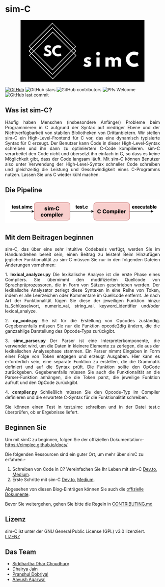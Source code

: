 # sim-C

<p align="center">
  <img src="../logo.png" height="200">
</p>

[![GitHub](https://img.shields.io/github/license/cimplec/sim-c)](https://github.com/cimplec/sim-c/blob/master/LICENSE)  ![GitHub stars](https://img.shields.io/github/stars/cimplec/sim-c?style=plastic)  ![GitHub contributors](https://img.shields.io/github/contributors/cimplec/sim-c)  ![PRs Welcome](https://img.shields.io/badge/PRs-welcome-brightgreen.svg)  ![GitHub last commit](https://img.shields.io/github/last-commit/cimplec/sim-c)

## Was ist sim-C?

<p align="justify">Häufig haben Menschen (insbesondere Anfänger) Probleme beim Programmieren in C aufgrund der Syntax auf niedriger Ebene und der Nichtverfügbarkeit von stabilen Bibliotheken von Drittanbietern. Wir stellen sim-C ein High-Level-Frontend für C vor, das eine dynamisch typisierte Syntax für C erzeugt. Der Benutzer kann Code in dieser High-Level-Syntax schreiben und ihn dann zu optimiertem C-Code kompilieren. sim-C verarbeitet den Code nicht und übersetzt ihn einfach in C, so dass es keine Möglichkeit gibt, dass der Code langsam läuft. Mit sim-C können Benutzer also unter Verwendung der High-Level-Syntax schneller Code schreiben und gleichzeitig die Leistung und Geschwindigkeit eines C-Programms nutzen. Lassen Sie uns C wieder kühl machen.</p>

## Die Pipeline

<p align="center">
  <img src="../simc-pipeline.png">
</p>

## Mit dem Beitragen beginnen

<p align="justify">sim-C, das über eine sehr intuitive Codebasis verfügt, werden Sie im Handumdrehen bereit sein, einen Beitrag zu leisten!
Beim Hinzufügen jeglicher Funktionalität zu sim-C müssen Sie nur in den folgenden Dateien Änderungen vornehmen:</p>

<p align="justify">1. <strong>lexical_analyzer.py</strong>
Die lexikalische Analyse ist die erste Phase eines Compilers. Sie übernimmt den modifizierten Quellcode von Sprachpräprozessoren, die in Form von Sätzen geschrieben werden. Der lexikalische Analysator zerlegt diese Syntaxen in eine Reihe von Token, indem er alle Leerzeichen oder Kommentare im Quellcode entfernt. Je nach Art der Funktionalität fügen Sie diese der jeweiligen Funktion hinzu: is_Schlüsselwort, numeric_val, string_val, keyword_identifier und/oder lexical_analyze.</p>

<p align="justify">2. <strong>op_code.py</strong>
Sie ist für die Erstellung von Opcodes zuständig. Gegebenenfalls müssen Sie nur die Funktion opcode2dig ändern, die die ganzzahlige Darstellung des Opcode-Typs zurückgibt.</p>

<p align="justify">3. <strong>simc_parser.py</strong>
Der Parser ist eine Interpreterkomponente, die verwendet wird, um die Daten in kleinere Elemente zu zerlegen, die aus der lexikalischen Analysephase stammen. Ein Parser nimmt Eingaben in Form einer Folge von Token entgegen und erzeugt Ausgaben. Hier kann es erforderlich sein, eine separate Funktion zu erstellen, die die Grammatik definiert und auf die Syntax prüft. Die Funktion sollte den OpCode zurückgeben. Gegebenenfalls müssen Sie auch die Funktionalität an die Parser-Funktion anhängen, die die Token parst, die jeweilige Funktion aufruft und den OpCode zurückgibt.</p>

<p align="justify">4. <strong>compiler.py</strong>
Schließlich müssen Sie den Opcode-Typ im Compiler definieren und die erwartete C-Syntax für die Funktionalität schreiben.</p>

<p align="justify">Sie können einen Test in test.simc schreiben und in der Datei test.c überprüfen, ob er Ergebnisse liefert.</p>


## Beginnen Sie

Um mit simC zu beginnen, folgen Sie der offiziellen Dokumentation:- https://cimplec.github.io/docs/

Die folgenden Ressourcen sind ein guter Ort, um mehr über simC zu erfahren:-

1) Schreiben von Code in C? Vereinfachen Sie Ihr Leben mit sim-C <a href="https://dev.to/cimplec/writing-code-in-c-simplify-your-life-with-sim-c-2dkj">Dev.to</a>, <a href="https://medium.com/oss-build/writing-code-in-c-simplify-your-life-with-sim-c-9dd98f882bf8">Medium</a>.
2) Erste Schritte mit sim-C <a href="https://dev.to/cimplec/getting-started-with-sim-c-4iek">Dev.to</a>, <a href="https://medium.com/oss-build/getting-started-with-sim-c-1397ee539877">Medium</a>.

Abgesehen von diesen Blog-Einträgen können Sie auch die <a href="https://cimplec.github.io/docs">offizielle Dokumente</a>.

Bevor Sie weitergehen, gehen Sie bitte die Regeln in [CONTRIBUTING.md](./CONTRIBUTING.md)

## Lizenz

sim-C ist unter der GNU General Public License (GPL) v3.0 lizenziert. [LIZENZ](./LICENSE)

## Das Team

- [Siddhartha Dhar Choudhury](https://github.com/frankhart2018)
- [Dhairya Jain](https://github.com/dhairyaj)
- [Pranshul Dobriyal](https://github.com/PranshulDobriyal)
- [Aayush Agarwal](https://github.com/Aayush-99)
